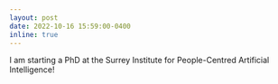 ```yaml
---
layout: post
date: 2022-10-16 15:59:00-0400
inline: true
---
```


I am starting a PhD at the Surrey Institute for People-Centred Artificial Intelligence!
